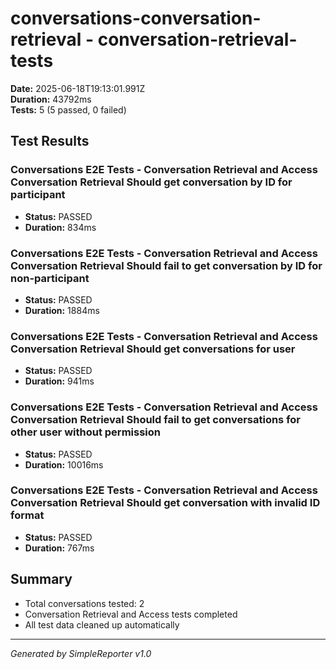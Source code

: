 # conversations-conversation-retrieval - conversation-retrieval-tests

**Date:** 2025-06-18T19:13:01.991Z  
**Duration:** 43792ms  
**Tests:** 5 (5 passed, 0 failed)

## Test Results


### Conversations E2E Tests - Conversation Retrieval and Access Conversation Retrieval Should get conversation by ID for participant
- **Status:** PASSED
- **Duration:** 834ms



### Conversations E2E Tests - Conversation Retrieval and Access Conversation Retrieval Should fail to get conversation by ID for non-participant
- **Status:** PASSED
- **Duration:** 1884ms



### Conversations E2E Tests - Conversation Retrieval and Access Conversation Retrieval Should get conversations for user
- **Status:** PASSED
- **Duration:** 941ms



### Conversations E2E Tests - Conversation Retrieval and Access Conversation Retrieval Should fail to get conversations for other user without permission
- **Status:** PASSED
- **Duration:** 10016ms



### Conversations E2E Tests - Conversation Retrieval and Access Conversation Retrieval Should get conversation with invalid ID format
- **Status:** PASSED
- **Duration:** 767ms



## Summary

- Total conversations tested: 2
- Conversation Retrieval and Access tests completed
- All test data cleaned up automatically

---
*Generated by SimpleReporter v1.0*
